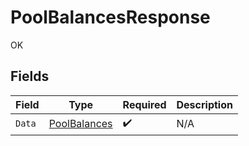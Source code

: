# PoolBalancesResponse

OK


## Fields

| Field                                                   | Type                                                    | Required                                                | Description                                             |
| ------------------------------------------------------- | ------------------------------------------------------- | ------------------------------------------------------- | ------------------------------------------------------- |
| `Data`                                                  | [PoolBalances](../../Models/Components/PoolBalances.md) | :heavy_check_mark:                                      | N/A                                                     |
